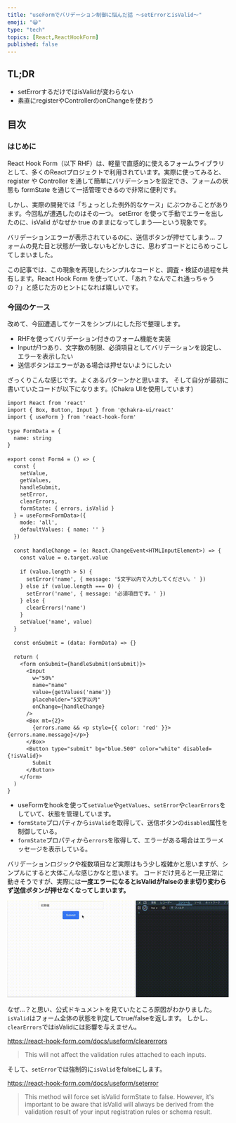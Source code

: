 ```yaml
---
title: "useFormでバリデーション制御に悩んだ話 〜setErrorとisValid〜"
emoji: "😀"
type: "tech"
topics: [React,ReactHookForm]
published: false
---
```


## TL;DR
- setErrorするだけではisValidが変わらない
- 素直にregisterやControllerのonChangeを使おう

## 目次

### はじめに
React Hook Form（以下 RHF）は、軽量で直感的に使えるフォームライブラリとして、多くのReactプロジェクトで利用されています。実際に使ってみると、register や Controller を通して簡単にバリデーションを設定でき、フォームの状態も formState を通じて一括管理できるので非常に便利です。

しかし、実際の開発では「ちょっとした例外的なケース」にぶつかることがあります。今回私が遭遇したのはその一つ。
setError を使って手動でエラーを出したのに、isValid がなぜか true のままになってしまう──という現象です。

バリデーションエラーが表示されているのに、送信ボタンが押せてしまう…
フォームの見た目と状態が一致しないもどかしさに、思わずコードとにらめっこしてしまいました。

この記事では、この現象を再現したシンプルなコードと、調査・検証の過程を共有します。React Hook Form を使っていて、「あれ？なんでこれ通っちゃうの？」と感じた方のヒントになれば嬉しいです。

### 今回のケース
改めて、今回遭遇してケースをシンプルにした形で整理します。
- RHFを使ってバリデーション付きのフォーム機能を実装
- Inputが1つあり、文字数の制限、必須項目としてバリデーションを設定し、エラーを表示したい
- 送信ボタンはエラーがある場合は押せないようにしたい

ざっくりこんな感じです。よくあるパターンかと思います。
そして自分が最初に書いていたコードが以下になります。(Chakra UIを使用しています)
```tsx
import React from 'react'
import { Box, Button, Input } from '@chakra-ui/react'
import { useForm } from 'react-hook-form'

type FormData = {
  name: string
}

export const Form4 = () => {
  const {
    setValue,
    getValues,
    handleSubmit,
    setError,
    clearErrors,
    formState: { errors, isValid }
  } = useForm<FormData>({
    mode: 'all',
    defaultValues: { name: '' }
  })

  const handleChange = (e: React.ChangeEvent<HTMLInputElement>) => {
    const value = e.target.value

    if (value.length > 5) {
      setError('name', { message: '5文字以内で入力してください。' })
    } else if (value.length === 0) {
      setError('name', { message: '必須項目です。' })
    } else {
      clearErrors('name')
    }
    setValue('name', value)
  }

  const onSubmit = (data: FormData) => {}

  return (
    <form onSubmit={handleSubmit(onSubmit)}>
      <Input
        w="50%"
        name="name"
        value={getValues('name')}
        placeholder="5文字以内"
        onChange={handleChange}
      />
      <Box mt={2}>
        {errors.name && <p style={{ color: 'red' }}>{errors.name.message}</p>}
      </Box>
      <Button type="submit" bg="blue.500" color="white" disabled={!isValid}>
        Submit
      </Button>
    </form>
  )
}
```
- useFormをhookを使って`setValue`や`getValues`、`setError`や`clearErrors`をしていて、状態を管理しています。
- `formState`プロパティから`isValid`を取得して、送信ボタンの`disabled`属性を制御している。
- `formState`プロパティから`errors`を取得して、エラーがある場合はエラーメッセージを表示している。

バリデーションロジックや複数項目など実際はもう少し複雑かと思いますが、シンプルにすると大体こんな感じかなと思います。
コードだけ見ると一見正常に動きそうですが、実際には**一度エラーになるとisValidがfalseのまま切り変わらず送信ボタンが押せなくなってしまいます。**

![a](/images/rhf-1.gif)

なぜ...？と思い、公式ドキュメントを見ていたところ原因がわかりました。
`isValid`はフォーム全体の状態を判定してtrue/falseを返します。
しかし、`clearErrors`ではisValidには影響を与えません。

https://react-hook-form.com/docs/useform/clearerrors

> This will not affect the validation rules attached to each inputs.

そして、`setError`では強制的に`isValid`をfalseにします。

https://react-hook-form.com/docs/useform/seterror

> This method will force set isValid formState to false. However, it's important to be aware that isValid will always be derived from the validation result of your input registration rules or schema result.

